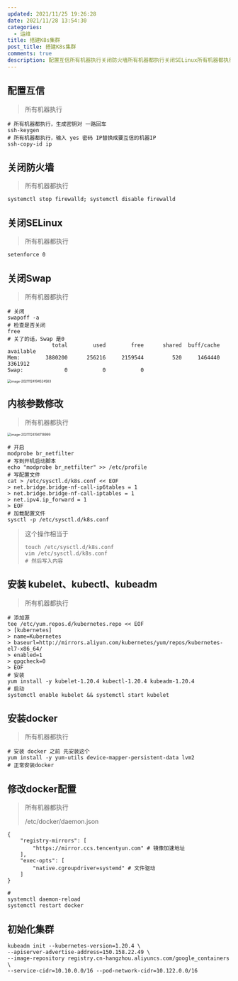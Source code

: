 ```yaml
---
updated: 2021/11/25 19:26:28
date: 2021/11/28 13:54:30
categories: 
  - 运维
title: 搭建K8s集群
post_title: 搭建K8s集群
comments: true
description: 配置互信所有机器执行关闭防火墙所有机器都执行关闭SELinux所有机器都执行关闭Swap所有机器都执行内核参数修改所有机器都执行这个操作相当于安装 kubelet、kubectl、kubeadm所有机器都执行安装docker所有机器都执行修改docker配置所有机器都执行/etc/docker/daemon.json
---
```


## 配置互信

> 所有机器执行

```shell
# 所有机器都执行，生成密钥对 一路回车
ssh-keygen
# 所有机器都执行，输入 yes 密码 IP替换成要互信的机器IP
ssh-copy-id ip
```

## 关闭防火墙

> 所有机器都执行

```shell
systemctl stop firewalld; systemctl disable firewalld
```

## 关闭SELinux

> 所有机器都执行

```shell
setenforce 0
```

## 关闭Swap

> 所有机器都执行

```shell
# 关闭
swapoff -a
# 检查是否关闭
free
# 关了的话，Swap 是0
              total        used        free      shared  buff/cache   available
Mem:        3880200      256216     2159544         520     1464440     3361912
Swap:             0           0           0
```

<img src="https://static.jiabanmoyu.com/notes/image-20211124194524583.png" alt="image-20211124194524583" style="zoom:50%;" />

## 内核参数修改

> 所有机器都执行

<img src="https://static.jiabanmoyu.com/notes/image-20211124194718999.png" alt="image-20211124194718999" style="zoom:50%;" />

```shell
# 开启
modprobe br_netfilter
# 写到开机启动脚本
echo "modprobe br_netfilter" >> /etc/profile
# 写配置文件
cat > /etc/sysctl.d/k8s.conf << EOF
> net.bridge.bridge-nf-call-ip6tables = 1
> net.bridge.bridge-nf-call-iptables = 1
> net.ipv4.ip_forward = 1
> EOF
# 加载配置文件
sysctl -p /etc/sysctl.d/k8s.conf
```

> 这个操作相当于
>
> ```shell
> touch /etc/sysctl.d/k8s.conf
> vim /etc/sysctl.d/k8s.conf
> # 然后写入内容
> ```

## 安装 kubelet、kubectl、kubeadm

> 所有机器都执行

```shell
# 添加源
tee /etc/yum.repos.d/kubernetes.repo << EOF
> [kubernetes]
> name=Kubernetes
> baseurl=http://mirrors.aliyun.com/kubernetes/yum/repos/kubernetes-el7-x86_64/
> enabled=1
> gpgcheck=0
> EOF
# 安装
yum install -y kubelet-1.20.4 kubectl-1.20.4 kubeadm-1.20.4
# 启动
systemctl enable kubelet && systemctl start kubelet

```

## 安装docker

> 所有机器都执行

```shell
# 安装 docker 之前 先安装这个
yum install -y yum-utils device-mapper-persistent-data lvm2
# 正常安装docker
```

## 修改docker配置

> 所有机器都执行
>
> /etc/docker/daemon.json

```
{
    "registry-mirrors": [
        "https://mirror.ccs.tencentyun.com" # 镜像加速地址
    ],
    "exec-opts": [
        "native.cgroupdriver=systemd" # 文件驱动
    ]
}
```

```shell
# 
systemctl daemon-reload
systemctl restart docker
```

## 初始化集群

```shell
kubeadm init --kubernetes-version=1.20.4 \
--apiserver-advertise-address=150.158.22.49 \
--image-repository registry.cn-hangzhou.aliyuncs.com/google_containers \
--service-cidr=10.10.0.0/16 --pod-network-cidr=10.122.0.0/16
```


